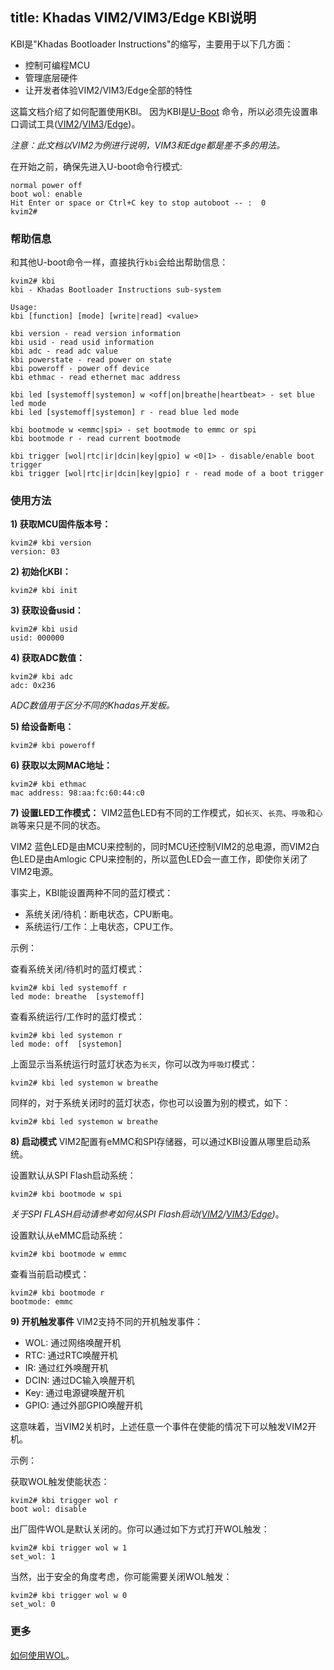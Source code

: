 title: Khadas VIM2/VIM3/Edge KBI说明
---

KBI是"Khadas Bootloader Instructions"的缩写，主要用于以下几方面：
* 控制可编程MCU
* 管理底层硬件
* 让开发者体验VIM2/VIM3/Edge全部的特性

这篇文档介绍了如何配置使用KBI。 因为KBI是[U-Boot](http://www.denx.de) 命令，所以必须先设置串口调试工具([VIM2](/zh-cn/vim1/SetupSerialTool.html)/[VIM3](/zh-cn/vim1/SetupSerialTool.html)/[Edge](/zh-cn/edge/SetupSerialTool.html))。

*注意：此文档以VIM2为例进行说明，VIM3和Edge都是差不多的用法。*

在开始之前，确保先进入U-boot命令行模式:
```
normal power off
boot wol: enable
Hit Enter or space or Ctrl+C key to stop autoboot -- :  0 
kvim2#
```

### 帮助信息
和其他U-boot命令一样，直接执行`kbi`会给出帮助信息：
```
kvim2# kbi
kbi - Khadas Bootloader Instructions sub-system

Usage:
kbi [function] [mode] [write|read] <value>

kbi version - read version information
kbi usid - read usid information
kbi adc - read adc value
kbi powerstate - read power on state
kbi poweroff - power off device
kbi ethmac - read ethernet mac address

kbi led [systemoff|systemon] w <off|on|breathe|heartbeat> - set blue led mode
kbi led [systemoff|systemon] r - read blue led mode

kbi bootmode w <emmc|spi> - set bootmode to emmc or spi
kbi bootmode r - read current bootmode

kbi trigger [wol|rtc|ir|dcin|key|gpio] w <0|1> - disable/enable boot trigger
kbi trigger [wol|rtc|ir|dcin|key|gpio] r - read mode of a boot trigger
```

### 使用方法

**1) 获取MCU固件版本号：**
```
kvim2# kbi version
version: 03
```

**2) 初始化KBI：**
```
kvim2# kbi init
```

**3) 获取设备usid：**
```
kvim2# kbi usid
usid: 000000
```

**4) 获取ADC数值：**
```
kvim2# kbi adc
adc: 0x236
```
*ADC数值用于区分不同的Khadas开发板。*

**5) 给设备断电：**
```
kvim2# kbi poweroff
```

**6) 获取以太网MAC地址：**
```
kvim2# kbi ethmac
mac address: 98:aa:fc:60:44:c0
```

**7) 设置LED工作模式：**
VIM2蓝色LED有不同的工作模式，如`长灭`、`长亮`、`呼吸`和`心跳`等来只是不同的状态。

VIM2 蓝色LED是由MCU来控制的，同时MCU还控制VIM2的总电源，而VIM2白色LED是由Amlogic CPU来控制的，所以蓝色LED会一直工作，即使你关闭了VIM2电源。

事实上，KBI能设置两种不同的蓝灯模式：
* 系统关闭/待机：断电状态，CPU断电。
* 系统运行/工作：上电状态，CPU工作。

示例：

查看系统关闭/待机时的蓝灯模式：
```
kvim2# kbi led systemoff r
led mode: breathe  [systemoff]
```

查看系统运行/工作时的蓝灯模式：
```
kvim2# kbi led systemon r
led mode: off  [systemon]
```

上面显示当系统运行时蓝灯状态为`长灭`，你可以改为`呼吸灯`模式：
```
kvim2# kbi led systemon w breathe
```

同样的，对于系统关闭时的蓝灯状态，你也可以设置为别的模式，如下：
```
kvim2# kbi led systemon w breathe
```

**8) 启动模式**
VIM2配置有eMMC和SPI存储器，可以通过KBI设置从哪里启动系统。

设置默认从SPI Flash启动系统：
```
kvim2# kbi bootmode w spi
```
*关于SPI FLASH启动请参考如何从SPI Flash启动([VIM2](http://forum.khadas.com/t/how-to-boot-from-spi-flash/1354)/[VIM3](/zh-cn/vim3/BootFromSpiFlash.html)/[Edge](/zh-cn/edge/BootFromSpiFlash.html))*。

设置默认从eMMC启动系统：
```
kvim2# kbi bootmode w emmc
```

查看当前启动模式：
```
kvim2# kbi bootmode r
bootmode: emmc
```

**9) 开机触发事件**
VIM2支持不同的开机触发事件：
* WOL: 通过网络唤醒开机
* RTC: 通过RTC唤醒开机
* IR: 通过红外唤醒开机
* DCIN: 通过DC输入唤醒开机
* Key: 通过电源键唤醒开机
* GPIO: 通过外部GPIO唤醒开机

这意味着，当VIM2关机时，上述任意一个事件在使能的情况下可以触发VIM2开机。

示例：

获取WOL触发使能状态：
```
kvim2# kbi trigger wol r
boot wol: disable
```

出厂固件WOL是默认关闭的。你可以通过如下方式打开WOL触发：
```
kvim2# kbi trigger wol w 1
set_wol: 1
```

当然，出于安全的角度考虑，你可能需要关闭WOL触发：
```
kvim2# kbi trigger wol w 0
set_wol: 0
```

### 更多
[如何使用WOL](/zh-cn/vim2/HowtoUseWol.html)。
